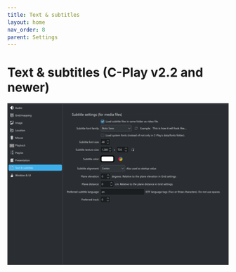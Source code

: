 ```yaml
---
title: Text & subtitles
layout: home
nav_order: 8
parent: Settings
---
```


# Text & subtitles (C-Play v2.2 and newer)

![User Interface](../../assets/ui/settings/subtitles.png)